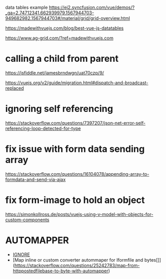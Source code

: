
data tables example
https://ej2.syncfusion.com/vue/demos/?_ga=2.74712341.662939979.1567944703-949682982.1567944703#/material/grid/grid-overview.html

https://madewithvuejs.com/blog/best-vue-js-datatables


https://www.ag-grid.com/?ref=madewithvuejs.com



# calling a child from parent

https://jsfiddle.net/jamesbrndwgn/uat70czp/9/

https://vuejs.org/v2/guide/migration.html#dispatch-and-broadcast-replaced


# ignoring self referencing

https://stackoverflow.com/questions/7397207/json-net-error-self-referencing-loop-detected-for-type

# fix issue with form data sending array
https://stackoverflow.com/questions/16104078/appending-array-to-formdata-and-send-via-ajax

# fix form-image to hold an object
https://simonkollross.de/posts/vuejs-using-v-model-with-objects-for-custom-components


# AUTOMAPPER
* [IGNORE](https://docs.automapper.org/en/stable/8.0-Upgrade-Guide.html?highlight=ignore#forsourcemember-ignore)
* [Map inline or custom converter autommaper for Iformfile and bytes[]] (https://stackoverflow.com/questions/25242783/map-from-httppostedfilebase-to-byte-with-automapper)
